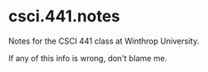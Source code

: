 # csci.441.notes
 Notes for the CSCI 441 class at Winthrop University.

If any of this info is wrong, don't blame me.
